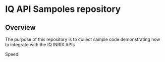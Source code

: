 # IQ API Sampoles repository

## Overview
The purpose of this repository is to collect sample code demonstrating how to integrate with the IQ INRIX APIs 

Speed


